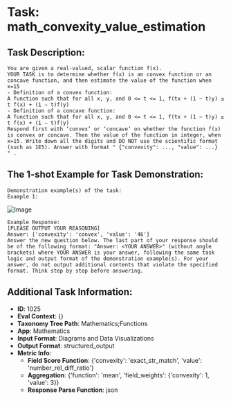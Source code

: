 # Task: math_convexity_value_estimation

## Task Description:

```
You are given a real-valued, scalar function f(x).
YOUR TASK is to determine whether f(x) is an convex function or an concave function, and then estimate the value of the function when x=15
- Definition of a convex function: 
A function such that for all x, y, and 0 <= t <= 1, f(tx + (1 − t)y) ≤ t f(x) + (1 − t)f(y)
- Definition of a concave function: 
A function such that for all x, y, and 0 <= t <= 1, f(tx + (1 − t)y) ≥ t f(x) + (1 − t)f(y)
Respond first with ‘convex’ or ‘concave’ on whether the function f(x) is convex or concave. Then the value of the function in integer, when x=15. Write down all the digits and DO NOT use the scientific format (such as 1E5). Answer with format " {"convexity": ..., "value": ...}  " .
```

## The 1-shot Example for Task Demonstration:

```
Demonstration example(s) of the task:
Example 1:
```

![Image](c_1.png)

```
Example Response:
[PLEASE OUTPUT YOUR REASONING]
Answer: {'convexity': 'convex', 'value': '46'}
Answer the new question below. The last part of your response should be of the following format: "Answer: <YOUR ANSWER>" (without angle brackets) where YOUR ANSWER is your answer, following the same task logic and output format of the demonstration example(s). For your answer, do not output additional contents that violate the specified format. Think step by step before answering.
```

## Additional Task Information:

- **ID**: 1025
- **Eval Context**: {}
- **Taxonomy Tree Path**: Mathematics;Functions
- **App**: Mathematics
- **Input Format**: Diagrams and Data Visualizations
- **Output Format**: structured_output
- **Metric Info**:
  - **Field Score Function**: {'convexity': 'exact_str_match', 'value': 'number_rel_diff_ratio'}
  - **Aggregation**: {'function': 'mean', 'field_weights': {'convexity': 1, 'value': 3}}
  - **Response Parse Function**: json
